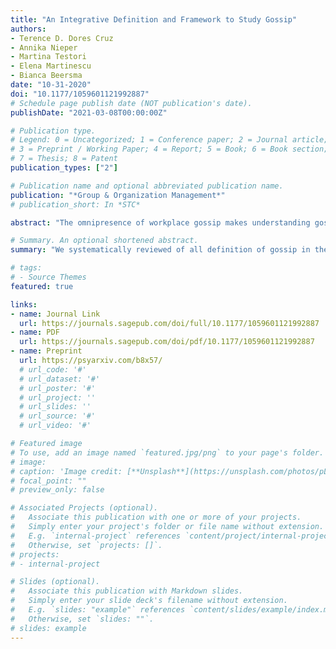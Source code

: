 ```yaml
---
title: "An Integrative Definition and Framework to Study Gossip"
authors:
- Terence D. Dores Cruz
- Annika Nieper
- Martina Testori
- Elena Martinescu
- Bianca Beersma
date: "10-31-2020"
doi: "10.1177/1059601121992887"
# Schedule page publish date (NOT publication's date).
publishDate: "2021-03-08T00:00:00Z"

# Publication type.
# Legend: 0 = Uncategorized; 1 = Conference paper; 2 = Journal article;
# 3 = Preprint / Working Paper; 4 = Report; 5 = Book; 6 = Book section;
# 7 = Thesis; 8 = Patent
publication_types: ["2"]

# Publication name and optional abbreviated publication name.
publication: "*Group & Organization Management*"
# publication_short: In *STC*

abstract: "The omnipresence of workplace gossip makes understanding gossip processes imperative to understand social life in organizations. Although gossip research has recently increased across the social sciences, gossip is conceptualized in disparate ways in the scientific literature. This conceptual confusion impedes theoretical integration and providing practical advice. To resolve this, we systematically reviewed 6114 scientific articles on gossip and identified 324 articles that define gossip. From these definitions, we extracted two essential characteristics of gossip on which there seems to be agreement within the literature, namely, (1) that gossip is communication between humans involving a sender, a receiver, and a target, and (2) that the target is absent or unaware of the communicated content. These two characteristics formed the basis of a broad, integrative definition of gossip: a sender communicating to a receiver about a target who is absent or unaware of the content. Furthermore, some definitions include characteristics on which there is less agreement: gossip valence (from negative to neutral to positive) and formality (from informal to intermediate to formal). We incorporate these characteristics in a dimensional scaling framework that can guide future research. Our broad, integrative definition of gossip and the dimensional scaling framework provide the building blocks for a systematic, integrated knowledge base on the role of gossip in human social life in general as well as in organizations. This can foster future theory development and hypothesis testing, ultimately helping organizations to manage gossip."

# Summary. An optional shortened abstract.
summary: "We systematically reviewed of all definition of gossip in the scientific literature. First, we define gossip as a sender communicating to a receiver about a target, who is absent or unaware of  the content. Second, we propose an integrative to study gossip as varying in valence and formality.   "

# tags:
# - Source Themes
featured: true

links:
- name: Journal Link
  url: https://journals.sagepub.com/doi/full/10.1177/1059601121992887
- name: PDF
  url: https://journals.sagepub.com/doi/pdf/10.1177/1059601121992887
- name: Preprint
  url: https://psyarxiv.com/b8x57/
  # url_code: '#'
  # url_dataset: '#'
  # url_poster: '#'
  # url_project: ''
  # url_slides: ''
  # url_source: '#'
  # url_video: '#'

# Featured image
# To use, add an image named `featured.jpg/png` to your page's folder. 
# image:
# caption: 'Image credit: [**Unsplash**](https://unsplash.com/photos/pLCdAaMFLTE)'
# focal_point: ""
# preview_only: false

# Associated Projects (optional).
#   Associate this publication with one or more of your projects.
#   Simply enter your project's folder or file name without extension.
#   E.g. `internal-project` references `content/project/internal-project/index.md`.
#   Otherwise, set `projects: []`.
# projects:
# - internal-project

# Slides (optional).
#   Associate this publication with Markdown slides.
#   Simply enter your slide deck's filename without extension.
#   E.g. `slides: "example"` references `content/slides/example/index.md`.
#   Otherwise, set `slides: ""`.
# slides: example
---
```

